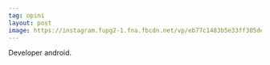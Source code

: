 ```yaml
---
tag: opini
layout: post
image: https://instagram.fupg2-1.fna.fbcdn.net/vp/eb77c1483b5e33ff305de2d9e66ca40e/5CED3361/t51.2885-15/e35/51742136_2211068942543332_8759296165379487747_n.jpg?_nc_ht=instagram.fupg2-1.fna.fbcdn.net&_nc_cat=104
---
```


Developer android.